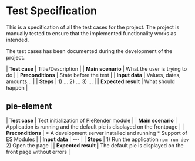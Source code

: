 # Test Specification
This is a specification of all the test cases for the project.
The project is manually tested to ensure that the implemented functionality works as intended.

The test cases has been documented during the development of the project.

| **Test case** | Title/Description |
| **Main scenario** | What the user is trying to do |
| **Preconditions** | State before the test |
| **Input data** | Values, dates, amounts… |
| **Steps** | 1) …  2) …  3) … |
| **Expected result** | What should happen |

## pie-element

| **Test case** | Test initialization of PieRender module   |
| **Main scenario** | Application is running and the default pie is displayed on the frontpage |
| **Preconditions** | * A development server installed and running * Support of ES Modules |
| **Input data** | --- |
| **Steps** | 1) Run the application `npm run dev`  2) Open the page |
| **Expected result** | The default pie is displayed on the front page without errors |